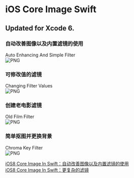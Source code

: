 iOS Core Image Swift
===================

Updated for Xcode 6.  
---
### 自动改善图像以及内置滤镜的使用
Auto Enhancing And Simple Filter  
![PNG](https://raw.githubusercontent.com/zhangao0086/iOS-CoreImage-Swift/master/intro1.png)

### 可修改值的滤镜
Changing Filter Values  
![PNG](https://raw.githubusercontent.com/zhangao0086/iOS-CoreImage-Swift/master/intro2.png)

### 创建老电影滤镜
Old Film Filter  
![PNG](https://raw.githubusercontent.com/zhangao0086/iOS-CoreImage-Swift/master/intro3.png)

### 简单抠图并更换背景
Chroma Key Filter  
![PNG](https://raw.githubusercontent.com/zhangao0086/iOS-CoreImage-Swift/master/intro4.png)

[iOS8 Core Image In Swift：自动改善图像以及内置滤镜的使用](http://blog.csdn.net/zhangao0086/article/details/39012231)  
[iOS8 Core Image In Swift：更复杂的滤镜](http://blog.csdn.net/zhangao0086/article/details/39120331)
